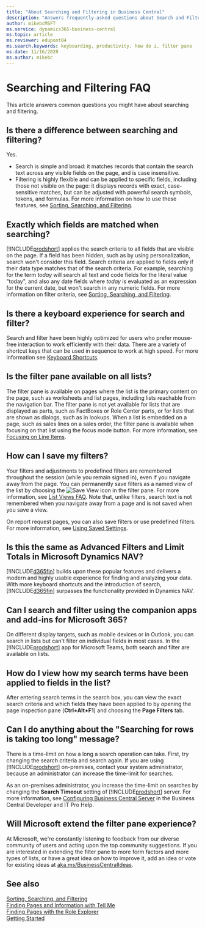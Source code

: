 ```yaml
---
title: "About Searching and Filtering in Business Central"
description: "Answers frequently-asked questions about Search and Filter."
author: mikebcMSFT
ms.service: dynamics365-business-central
ms.topic: article
ms.reviewer: edupont04
ms.search.keywords: keyboarding, productivity, how do i, filter pane
ms.date: 11/16/2020
ms.author: mikebc
---
```


# Searching and Filtering FAQ
This article answers common questions you might have about searching and filtering.

## Is there a difference between searching and filtering?
Yes.
- Search is simple and broad: it matches records that contain the search text across any visible fields on the page, and is case insensitive.
- Filtering is highly flexible and can be applied to specific fields, including those not visible on the page: it displays records with exact, case-sensitive matches, but can be adjusted with powerful search symbols, tokens, and formulas. For more information on how to use these features, see [Sorting, Searching, and Filtering](ui-enter-criteria-filters.md).

## Exactly which fields are matched when searching?
[!INCLUDE[prodshort](includes/prodshort.md)] applies the search criteria to all fields that are visible on the page. If a field has been hidden, such as by using personalization, search won't consider this field. Search criteria are applied to fields only if their data type matches that of the search criteria. For example, searching for the term *today* will search all text and code fields for the literal value "today", and also any date fields where *today* is evaluated as an expression for the current date, but won't search in any numeric fields. For more information on filter criteria, see [Sorting, Searching, and Filtering](ui-enter-criteria-filters.md#-filter-criteria-and-operators).

## Is there a keyboard experience for search and filter?
Search and filter have been highly optimized for users who prefer mouse-free interaction to work efficiently with their data. There are a variety of shortcut keys that can be used in sequence to work at high speed. For more information see [Keyboard Shortcuts](keyboard-shortcuts.md#KeyboardFilter).

## Is the filter pane available on all lists?
The filter pane is available on pages where the list is the primary content on the page, such as worksheets and list pages, including lists reachable from the navigation bar. The filter pane is not yet available for lists that are displayed as parts, such as FactBoxes or Role Center parts, or for lists that are shown as dialogs, such as in lookups. When a list is embedded on a page, such as sales lines on a sales order, the filter pane is available when focusing on that list using the focus mode button. For more information, see [Focusing on Line Items](ui-enter-data.md#Focus).

## How can I save my filters?
Your filters and adjustments to predefined filters are remembered throughout the session (while you remain signed in), even if you navigate away from the page. You can permanently save filters as a named view of the list by choosing the ![Save View](media/save_view_icon.png "Save View") icon in the filter pane. For more information, see [List Views FAQ](ui-views-faq.md). Note that, unlike filters, search text is not remembered when you navigate away from a page and is not saved when you save a view.

On report request pages, you can also save filters or use predefined filters. For more information, see [Using Saved Settings](ui-work-report.md#SavedSettings).

## Is this the same as Advanced Filters and Limit Totals in Microsoft Dynamics NAV?
[!INCLUDE[d365fin](includes/d365fin_md.md)] builds upon these popular features and delivers a modern and highly usable experience for finding and analyzing your data. With more keyboard shortcuts and the introduction of search, [!INCLUDE[d365fin](includes/d365fin_md.md)] surpasses the functionality provided in Dynamics NAV.  

## Can I search and filter using the companion apps and add-ins for Microsoft 365?
On different display targets, such as mobile devices or in Outlook, you can search in lists but can't filter on individual fields in most cases. In the [!INCLUDE[prodshort](includes/prodshort.md)] app for Microsoft Teams, both search and filter are available on lists.

## How do I view how my search terms have been applied to fields in the list?
After entering search terms in the search box, you can view the exact search criteria and which fields they have been applied to by opening the page inspection pane (**Ctrl+Alt+F1**) and choosing the **Page Filters** tab.

## Can I do anything about the "Searching for rows is taking too long" message?

There is a time-limit on how a long a search operation can take. First, try changing the search criteria and search again. If you are using [!INCLUDE[prodshort](includes/prodshort.md)] on-premises, contact your system administrator, because an administrator can increase the time-limit for searches.

As an on-premises administrator, you increase the time-limit on searches by changing the **Search Timeout** setting of [!INCLUDE[prodshort](includes/prodshort.md)] server. For more information, see [Configuring Business Central Server](/dynamics365/business-central/dev-itpro/administration/configure-server-instance?#Database) in the Business Central Developer and IT Pro Help.

## Will Microsoft extend the filter pane experience?
At Microsoft, we're constantly listening to feedback from our diverse community of users and acting upon the top community suggestions. If you are interested in extending the filter pane to more form factors and more types of lists, or have a great idea on how to improve it, add an idea or vote for existing ideas at [aka.ms/BusinessCentralIdeas](https://aka.ms/businesscentralideas).

## See also
[Sorting, Searching, and Filtering](ui-enter-criteria-filters.md)  
[Finding Pages and Information with Tell Me](ui-search.md)  
[Finding Pages with the Role Explorer](ui-role-explorer.md)  
[Getting Started](product-get-started.md)  
